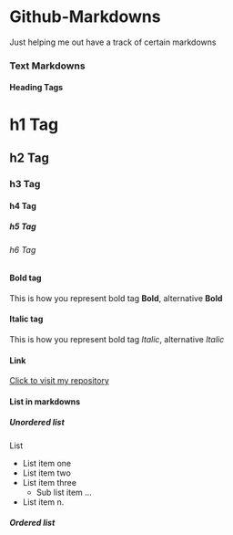 # Github-Markdowns
Just helping me out have a track of certain markdowns

### Text Markdowns

#### Heading Tags

# h1 Tag
## h2 Tag
### h3 Tag
#### h4 Tag
##### h5 Tag
###### h6 Tag

#### Bold tag
This is how you represent bold tag **Bold**, alternative __Bold__

#### Italic tag
This is how you represent bold tag *Italic*, alternative _Italic_

#### Link 
[Click to visit my repository](https://github.com/Ashwary-Jharbade)

#### List in markdowns

##### Unordered list
List
* List item one
* List item two
* List item three
  * Sub list item
...
* List item n.

##### Ordered list

